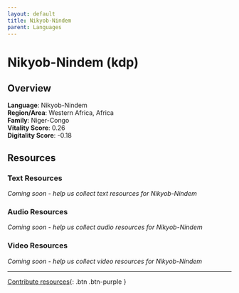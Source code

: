 ```yaml
---
layout: default
title: Nikyob-Nindem
parent: Languages
---
```


# Nikyob-Nindem (kdp)

## Overview

**Language**: Nikyob-Nindem  
**Region/Area**: Western Africa, Africa  
**Family**: Niger-Congo  
**Vitality Score**: 0.26  
**Digitality Score**: -0.18  

## Resources

### Text Resources
*Coming soon - help us collect text resources for Nikyob-Nindem*

### Audio Resources
*Coming soon - help us collect audio resources for Nikyob-Nindem*

### Video Resources
*Coming soon - help us collect video resources for Nikyob-Nindem*

---

[Contribute resources](https://fairtrain.github.io/){: .btn .btn-purple }
